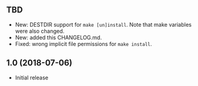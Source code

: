 TBD
---

 - New: DESTDIR support for `make [un]install`. Note that make variables were
   also changed.
 - New: added this CHANGELOG.md.
 - Fixed: wrong implicit file permissions for `make install`.


1.0 (2018-07-06)
----------------

 - Initial release
